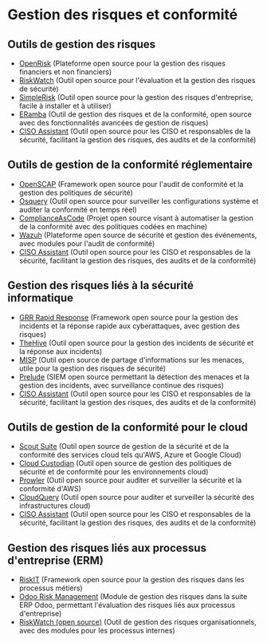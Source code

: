 # Gestion des risques et conformité

## Outils de gestion des risques
  - [OpenRisk](https://www.openrisk.eu/) (Plateforme open source pour la gestion des risques financiers et non financiers)
  - [RiskWatch](https://www.riskwatch.com/) (Outil open source pour l'évaluation et la gestion des risques de sécurité)
  - [SimpleRisk](https://www.simplerisk.com/) (Outil open source pour la gestion des risques d'entreprise, facile à installer et à utiliser)
  - [ERamba](https://www.eramba.org/) (Outil de gestion des risques et de la conformité, open source avec des fonctionnalités avancées de gestion de risques)
  - [CISO Assistant](https://ciso-assistant.io/) (Outil open source pour les CISO et responsables de la sécurité, facilitant la gestion des risques, des audits et de la conformité)

## Outils de gestion de la conformité réglementaire
  - [OpenSCAP](https://www.open-scap.org/) (Framework open source pour l'audit de conformité et la gestion des politiques de sécurité)
  - [Osquery](https://osquery.io/) (Outil open source pour surveiller les configurations système et auditer la conformité en temps réel)
  - [ComplianceAsCode](https://complianceascode.github.io/) (Projet open source visant à automatiser la gestion de la conformité avec des politiques codées en machine)
  - [Wazuh](https://wazuh.com/) (Plateforme open source de sécurité et gestion des événements, avec modules pour l'audit de conformité)
  - [CISO Assistant](https://ciso-assistant.io/) (Outil open source pour les CISO et responsables de la sécurité, facilitant la gestion des risques, des audits et de la conformité)


## Gestion des risques liés à la sécurité informatique
  - [GRR Rapid Response](https://grr.dev/) (Framework open source pour la gestion des incidents et la réponse rapide aux cyberattaques, avec gestion des risques)
  - [TheHive](https://thehive-project.org/) (Outil open source pour la gestion des incidents de sécurité et la réponse aux incidents)
  - [MISP](https://www.misp-project.org/) (Outil open source de partage d'informations sur les menaces, utile pour la gestion des risques de sécurité)
  - [Prelude](https://www.prelude-siem.org/) (SIEM open source permettant la détection des menaces et la gestion des incidents, avec surveillance continue des risques)
  - [CISO Assistant](https://ciso-assistant.io/) (Outil open source pour les CISO et responsables de la sécurité, facilitant la gestion des risques, des audits et de la conformité)


## Outils de gestion de la conformité pour le cloud
  - [Scout Suite](https://github.com/nccgroup/ScoutSuite) (Outil open source de gestion de la sécurité et de la conformité des services cloud tels qu'AWS, Azure et Google Cloud)
  - [Cloud Custodian](https://cloudcustodian.io/) (Outil open source de gestion des politiques de sécurité et de conformité pour les environnements cloud)
  - [Prowler](https://github.com/prowler-cloud/prowler) (Outil open source pour auditer et surveiller la sécurité et la conformité d'AWS)
  - [CloudQuery](https://www.cloudquery.io/) (Outil open source pour auditer et surveiller la sécurité des infrastructures cloud)
  - [CISO Assistant](https://ciso-assistant.io/) (Outil open source pour les CISO et responsables de la sécurité, facilitant la gestion des risques, des audits et de la conformité)


## Gestion des risques liés aux processus d'entreprise (ERM)
  - [RiskIT](https://github.com/Open-Risk/riskit) (Framework open source pour la gestion des risques dans les processus métiers)
  - [Odoo Risk Management](https://www.odoo.com/app/risk-management) (Module de gestion des risques dans la suite ERP Odoo, permettant l'évaluation des risques liés aux processus d'entreprise)
  - [RiskWatch (open source)](https://www.riskwatch.com/) (Outil de gestion des risques organisationnels, avec des modules pour les processus internes)

